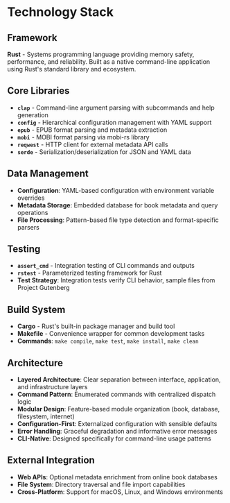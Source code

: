 # Technology Stack

## Framework

**Rust** - Systems programming language providing memory safety, performance, and reliability. Built as a native command-line application using Rust's standard library and ecosystem.

## Core Libraries

* **`clap`** - Command-line argument parsing with subcommands and help generation
* **`config`** - Hierarchical configuration management with YAML support
* **`epub`** - EPUB format parsing and metadata extraction
* **`mobi`** - MOBI format parsing via mobi-rs library
* **`reqwest`** - HTTP client for external metadata API calls
* **`serde`** - Serialization/deserialization for JSON and YAML data

## Data Management

* **Configuration**: YAML-based configuration with environment variable overrides
* **Metadata Storage**: Embedded database for book metadata and query operations
* **File Processing**: Pattern-based file type detection and format-specific parsers

## Testing

* **`assert_cmd`** - Integration testing of CLI commands and outputs
* **`rstest`** - Parameterized testing framework for Rust
* **Test Strategy**: Integration tests verify CLI behavior, sample files from Project Gutenberg

## Build System

* **Cargo** - Rust's built-in package manager and build tool
* **Makefile** - Convenience wrapper for common development tasks
* **Commands**: `make compile`, `make test`, `make install`, `make clean`

## Architecture

* **Layered Architecture**: Clear separation between interface, application, and infrastructure layers
* **Command Pattern**: Enumerated commands with centralized dispatch logic
* **Modular Design**: Feature-based module organization (book, database, filesystem, internet)
* **Configuration-First**: Externalized configuration with sensible defaults
* **Error Handling**: Graceful degradation and informative error messages
* **CLI-Native**: Designed specifically for command-line usage patterns

## External Integration

* **Web APIs**: Optional metadata enrichment from online book databases
* **File System**: Directory traversal and file import capabilities
* **Cross-Platform**: Support for macOS, Linux, and Windows environments